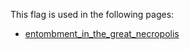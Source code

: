 This flag is used in the following pages:
 - [entombment_in_the_great_necropolis](../events/entombment_in_the_great_necropolis.md)
